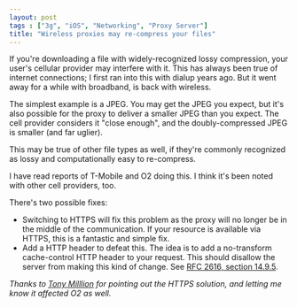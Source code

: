 ```yaml
---
layout: post
tags : ["3g", "iOS", "Networking", "Proxy Server"]
title: "Wireless proxies may re-compress your files"
---
```

If you're downloading a file with widely-recognized lossy compression, your user's cellular provider may interfere with it. This has always been true of internet connections; I first ran into this with dialup years ago. But it went away for a while with broadband, is back with wireless.

The simplest example is a JPEG. You may get the JPEG you expect, but it's also possible for the proxy to deliver a smaller JPEG than you expect. The cell provider considers it "close enough", and the doubly-compressed JPEG is smaller (and far uglier).

<!--more-->

This may be true of other file types as well, if they're commonly recognized as lossy and computationally easy to re-compress.

I have read reports of T-Mobile and O2 doing this. I think it's been noted with other cell providers, too.

There's two possible fixes:

* Switching to HTTPS will fix this problem as the proxy will no longer be in the middle of the communication. If your resource is available via HTTPS, this is a fantastic and simple fix.
* Add a HTTP header to defeat this. The idea is to add a no-transform cache-control HTTP header to your request. This should disallow the server from making this kind of change. See [RFC 2616, section 14.9.5](http://www.w3.org/Protocols/rfc2616/rfc2616-sec14.html#sec14.9.5).

*Thanks to [Tony Milllion](http://www.tonymillion.com) for pointing out the HTTPS solution, and letting me know it affected O2 as well.*